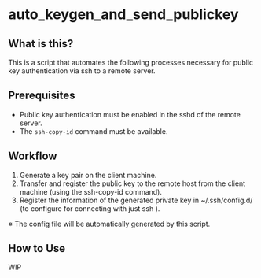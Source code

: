 # auto_keygen_and_send_publickey

## What is this?
This is a script that automates the following processes necessary for public key authentication via ssh to a remote server.

## Prerequisites
- Public key authentication must be enabled in the sshd of the remote server.
- The `ssh-copy-id` command must be available.

## Workflow
1. Generate a key pair on the client machine.
2. Transfer and register the public key to the remote host from the client machine (using the ssh-copy-id command).
3. Register the information of the generated private key in ~/.ssh/config.d/ (to configure for connecting with just ssh <remote host name>).

※ The config file will be automatically generated by this script.

## How to Use
WIP
